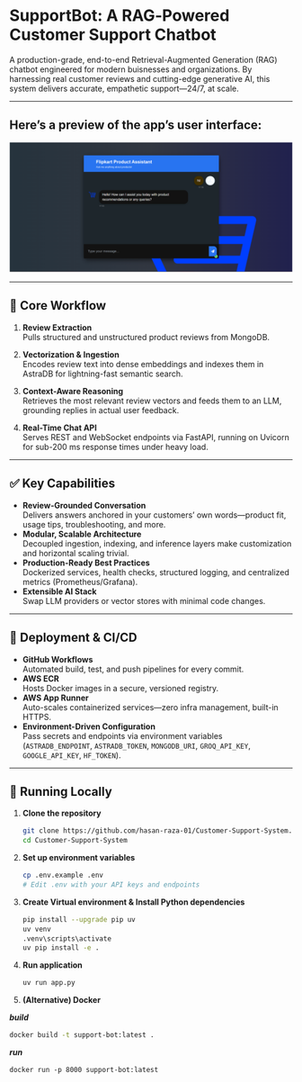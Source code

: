 # SupportBot: A RAG‑Powered Customer Support Chatbot

A production-grade, end-to-end Retrieval-Augmented Generation (RAG) chatbot engineered for modern  buisnesses and organizations. By harnessing real customer reviews and cutting-edge generative AI, this system delivers accurate, empathetic support—24/7, at scale.

---

## Here’s a preview of the app’s user interface:
![UI Screenshot](./screenshots/ui-preview.png)

---

## 🔧 Core Workflow

1. **Review Extraction**  
   Pulls structured and unstructured product reviews from MongoDB.

2. **Vectorization & Ingestion**  
   Encodes review text into dense embeddings and indexes them in AstraDB for lightning-fast semantic search.

3. **Context-Aware Reasoning**  
   Retrieves the most relevant review vectors and feeds them to an LLM, grounding replies in actual user feedback.

4. **Real-Time Chat API**  
   Serves REST and WebSocket endpoints via FastAPI, running on Uvicorn for sub-200 ms response times under heavy load.

---

## ✅ Key Capabilities

- **Review-Grounded Conversation**  
  Delivers answers anchored in your customers’ own words—product fit, usage tips, troubleshooting, and more.  
- **Modular, Scalable Architecture**  
  Decoupled ingestion, indexing, and inference layers make customization and horizontal scaling trivial.  
- **Production-Ready Best Practices**  
  Dockerized services, health checks, structured logging, and centralized metrics (Prometheus/Grafana).  
- **Extensible AI Stack**  
  Swap LLM providers or vector stores with minimal code changes.

---

## 🚀 Deployment & CI/CD

- **GitHub Workflows**  
  Automated build, test, and push pipelines for every commit.  
- **AWS ECR**  
  Hosts Docker images in a secure, versioned registry.  
- **AWS App Runner**  
  Auto-scales containerized services—zero infra management, built-in HTTPS.  
- **Environment-Driven Configuration**  
  Pass secrets and endpoints via environment variables (`ASTRADB_ENDPOINT`, `ASTRADB_TOKEN`, `MONGODB_URI`, `GROQ_API_KEY`, `GOOGLE_API_KEY`, `HF_TOKEN`).

---
   
## 🏃 Running Locally

1. **Clone the repository**

   ```bash
   git clone https://github.com/hasan-raza-01/Customer-Support-System.git
   cd Customer-Support-System
   ```

2. **Set up environment variables**

   ```bash
   cp .env.example .env
   # Edit .env with your API keys and endpoints
   ```

3. **Create Virtual environment & Install Python dependencies**

   ```bash
   pip install --upgrade pip uv
   uv venv 
   .venv\scripts\activate
   uv pip install -e .
   ```

4. **Run application**

   ```bash
   uv run app.py
   ```

6. **(Alternative) Docker**

  ***build***
   ```bash
   docker build -t support-bot:latest .
   ```
   ***run***
   ```
   docker run -p 8000 support-bot:latest
   ```

